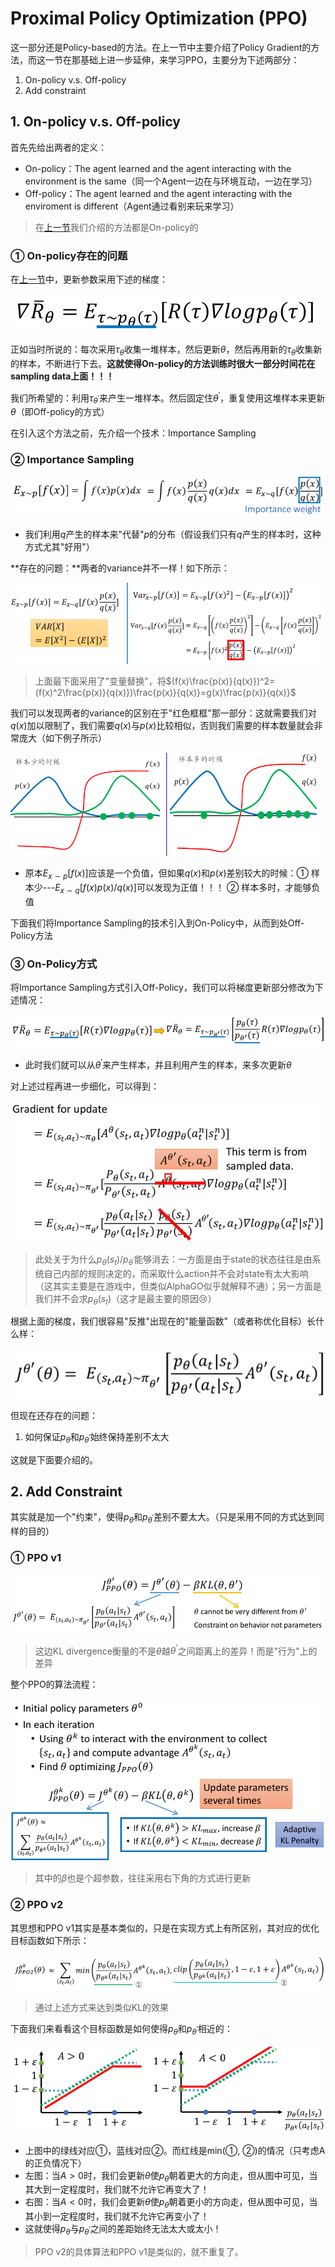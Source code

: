 # Proximal Policy Optimization (PPO)

这一部分还是Policy-based的方法。在上一节中主要介绍了Policy Gradient的方法，而这一节在那基础上进一步延伸，来学习PPO，主要分为下述两部分：

1. On-policy v.s. Off-policy
2. Add constraint

## 1. On-policy v.s. Off-policy

首先先给出两者的定义：

- On-policy：The agent learned and the agent interacting with the environment is the same（同一个Agent一边在与环境互动，一边在学习）
- Off-policy：The agent learned and the agent interacting with the enviroment is different（Agent通过看别来玩来学习）

> 在[上一节](./ch8_2.md)我们介绍的方法都是On-policy的

### ① On-policy存在的问题

在[上一节](./ch8_2.md)中，更新参数采用下述的梯度：

![](png/c1.png)

正如当时所说的：每次采用$\tau_\theta$收集一堆样本，然后更新$\theta$，然后再用新的$\tau_\theta$收集新的样本，不断进行下去。**这就使得On-policy的方法训练时很大一部分时间花在sampling data上面！！！**

我们所希望的：利用$\tau_{\theta^{'}}$来产生一堆样本。然后固定住$\theta^{'}$，重复使用这堆样本来更新$\theta$（即Off-policy的方式）

在引入这个方法之前，先介绍一个技术：Importance Sampling

### ② Importance Sampling

![](png/c2.png)

- 我们利用$q$产生的样本来"代替"$p$的分布（假设我们只有$q$产生的样本时，这种方式尤其"好用"）

**存在的问题：**两者的variance并不一样！如下所示：

![](png/c3.png)

> 上面最下面采用了"变量替换"，将$(f(x)\frac{p(x)}{q(x)})^2=(f(x)^2\frac{p(x)}{q(x)})\frac{p(x)}{q(x)}=g(x)\frac{p(x)}{q(x)}$

我们可以发现两者的variance的区别在于"红色框框"那一部分：这就需要我们对$q(x)$加以限制了，我们需要$q(x)$与$p(x)$比较相似，否则我们需要的样本数量就会非常庞大（如下例子所示）

![](png/c4.png)

- 原本$E_{x\sim p}[f(x)]$应该是一个负值，但如果$q(x)$和$p(x)$差别较大的时候：① 样本少---$E_{x\sim q}[f(x)p(x)/q(x)]$可以发现为正值！！！  ② 样本多时，才能够负值

下面我们将Importance Sampling的技术引入到On-Policy中，从而到处Off-Policy方法

### ③ On-Policy方式

将Importance Sampling方式引入Off-Policy，我们可以将梯度更新部分修改为下述情况：

![](png/c5.png)

- 此时我们就可以从$\theta^{'}$来产生样本，并且利用产生的样本，来多次更新$\theta$

对上述过程再进一步细化，可以得到：

![](png/c6.png)

> 此处关于为什么$p_\theta(s_t)/p_{\theta^{'}}$能够消去：一方面是由于state的状态往往是由系统自己内部的规则决定的，而采取什么action并不会对state有太大影响（这其实主要是在游戏中，但类似AlphaGO似乎就解释不通）；另一方面是我们并不会求$p_\theta(s_t)$（这才是最主要的原因:cry:）

根据上面的梯度，我们很容易"反推"出现在的"能量函数"（或者称优化目标）长什么样：

![](png/c7.png)

但现在还存在的问题：

1. 如何保证$p_\theta$和$p_{\theta^{'}}$始终保持差别不太大

这就是下面要介绍的。

## 2. Add Constraint

其实就是加一个"约束"，使得$p_\theta$和$p_{\theta^{'}}$差别不要太大。（只是采用不同的方式达到同样的目的）

### ① PPO v1

![](png/c8.png)

> 这边KL divergence衡量的不是$\theta$越$\theta^{’}$之间距离上的差异！而是"行为"上的差异

整个PPO的算法流程：

![](png/c9.png)

> 其中的$\beta$也是个超参数，往往采用右下角的方式进行更新

### ② PPO v2

其思想和PPO v1其实是基本类似的，只是在实现方式上有所区别，其对应的优化目标函数如下所示：

![](png/c10.png)

> 通过上述方式来达到类似KL的效果

下面我们来看看这个目标函数是如何使得$p_\theta$和$p_{\theta^{'}}$相近的：

![](png/c11.png)

- 上图中的绿线对应①，蓝线对应②。而红线是min(①, ②)的情况（只考虑A的正负情况下）
- 左图：当$A>0$时，我们会更新$\theta$使$p_\theta$朝着更大的方向走，但从图中可见，当其大到一定程度时，我们就不允许它再变大了！
- 右图：当$A<0$时，我们会更新$\theta$使$p_\theta$朝着更小的方向走，但从图中可见，当其小到一定程度时，我们就不允许它再变小了！
- 这就使得$p_\theta$与$p_{\theta^{'}}$之间的差距始终无法太大或太小！

> PPO v2的具体算法和PPO v1是类似的，就不重复了。

